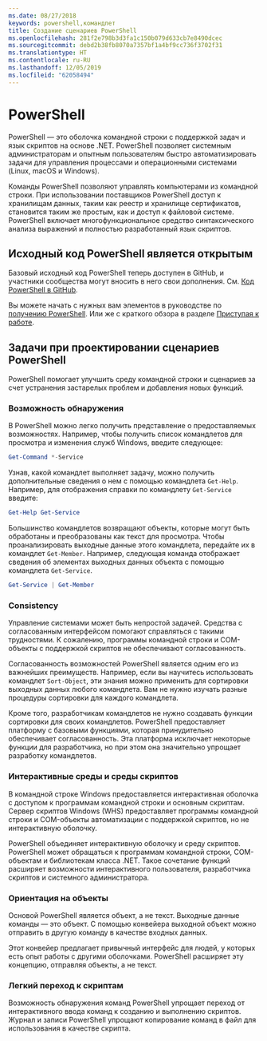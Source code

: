```yaml
---
ms.date: 08/27/2018
keywords: powershell,командлет
title: Создание сценариев PowerShell
ms.openlocfilehash: 281f2e798b3d3fa1c150b079d633cb7e8490dcec
ms.sourcegitcommit: debd2b38fb8070a7357bf1a4bf9cc736f3702f31
ms.translationtype: HT
ms.contentlocale: ru-RU
ms.lasthandoff: 12/05/2019
ms.locfileid: "62058494"
---
```

# <a name="powershell"></a>PowerShell

PowerShell — это оболочка командной строки с поддержкой задач и язык скриптов на основе .NET.
PowerShell позволяет системным администраторам и опытным пользователям быстро автоматизировать задачи для управления процессами и операционными системами (Linux, macOS и Windows).

Команды PowerShell позволяют управлять компьютерами из командной строки. При использовании поставщиков PowerShell доступ к хранилищам данных, таким как реестр и хранилище сертификатов, становится таким же простым, как и доступ к файловой системе. PowerShell включает многофункциональное средство синтаксического анализа выражений и полностью разработанный язык скриптов.

## <a name="powershell-is-open-source"></a>Исходный код PowerShell является открытым

Базовый исходный код PowerShell теперь доступен в GitHub, и участники сообщества могут вносить в него свои дополнения.
См. [Код PowerShell в GitHub](https://github.com/powershell/powershell).

Вы можете начать с нужных вам элементов в руководстве по [получению PowerShell](https://github.com/PowerShell/PowerShell#get-powershell).
Или же с краткого обзора в разделе [Приступая к работе](https://github.com/PowerShell/PowerShell/blob/master/docs/learning-powershell).

## <a name="powershell-design-goals"></a>Задачи при проектировании сценариев PowerShell

PowerShell помогает улучшить среду командной строки и сценариев за счет устранения застарелых проблем и добавления новых функций.

### <a name="discoverability"></a>Возможность обнаружения

В PowerShell можно легко получить представление о предоставляемых возможностях. Например, чтобы получить список командлетов для просмотра и изменения служб Windows, введите следующее:

```powershell
Get-Command *-Service
```

Узнав, какой командлет выполняет задачу, можно получить дополнительные сведения о нем с помощью командлета `Get-Help`. Например, для отображения справки по командлету `Get-Service` введите:

```powershell
Get-Help Get-Service
```

Большинство командлетов возвращают объекты, которые могут быть обработаны и преобразованы как текст для просмотра. Чтобы проанализировать выходные данные этого командлета, передайте их в командлет `Get-Member`. Например, следующая команда отображает сведения об элементах выходных данных объекта с помощью командлета `Get-Service`.

```powershell
Get-Service | Get-Member
```

### <a name="consistency"></a>Consistency

Управление системами может быть непростой задачей. Средства с согласованным интерфейсом помогают справляться с такими трудностями. К сожалению, программы командной строки и COM-объекты с поддержкой скриптов не обеспечивают согласованность.

Согласованность возможностей PowerShell является одним его из важнейших преимуществ. Например, если вы научитесь использовать командлет `Sort-Object`, эти знания можно применить для сортировки выходных данных любого командлета. Вам не нужно изучать разные процедуры сортировки для каждого командлета.

Кроме того, разработчикам командлетов не нужно создавать функции сортировки для своих командлетов. PowerShell предоставляет платформу с базовыми функциями, которая принудительно обеспечивает согласованность. Эта платформа исключает некоторые функции для разработчика, но при этом она значительно упрощает разработку командлетов.

### <a name="interactive-and-scripting-environments"></a>Интерактивные среды и среды скриптов

В командной строке Windows предоставляется интерактивная оболочка с доступом к программам командной строки и основным скриптам. Сервер скриптов Windows (WHS) предоставляет программы командной строки и COM-объекты автоматизации с поддержкой скриптов, но не интерактивную оболочку.

PowerShell объединяет интерактивную оболочку и среду скриптов. PowerShell может обращаться к программам командной строки, COM-объектам и библиотекам класса .NET. Такое сочетание функций расширяет возможности интерактивного пользователя, разработчика скриптов и системного администратора.

### <a name="object-orientation"></a>Ориентация на объекты

Основой PowerShell является объект, а не текст. Выходные данные команды — это объект. С помощью конвейера выходной объект можно отправить в другую команду в качестве входных данных.

Этот конвейер предлагает привычный интерфейс для людей, у которых есть опыт работы с другими оболочками. PowerShell расширяет эту концепцию, отправляя объекты, а не текст.

### <a name="easy-transition-to-scripting"></a>Легкий переход к скриптам

Возможность обнаружения команд PowerShell упрощает переход от интерактивного ввода команд к созданию и выполнению скриптов. Журнал и записи PowerShell упрощают копирование команд в файл для использования в качестве скрипта.
